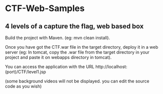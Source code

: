 # CTF-Web-Samples
4 levels of a capture the flag, web based box
------------------------------------------------------
Build the project with Maven. (eg: mvn clean install).

Once you have got the CTF.war file in the target directory, deploy it in a web server (eg: In tomcat, copy the .war file from the target directory in your project and paste it on webapps directory in tomcat).

You can access the application with the URL http://localhost:(port)/CTF/level1.jsp

(some background videos will not be displayed. you can edit the source code as you wish)

